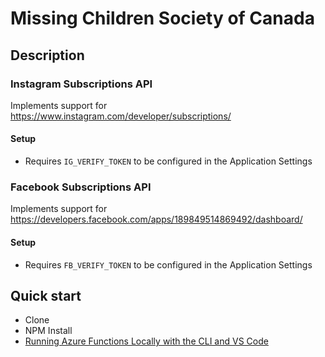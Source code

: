 # Missing Children Society of Canada

## Description
### Instagram Subscriptions API
Implements support for https://www.instagram.com/developer/subscriptions/

#### Setup
* Requires `IG_VERIFY_TOKEN` to be configured in the Application Settings

### Facebook Subscriptions API
Implements support for https://developers.facebook.com/apps/189849514869492/dashboard/

#### Setup
* Requires `FB_VERIFY_TOKEN` to be configured in the Application Settings

## Quick start
- Clone
- NPM Install
- [Running Azure Functions Locally with the CLI and VS Code](https://blogs.msdn.microsoft.com/appserviceteam/2016/12/01/running-azure-functions-locally-with-the-cli/)